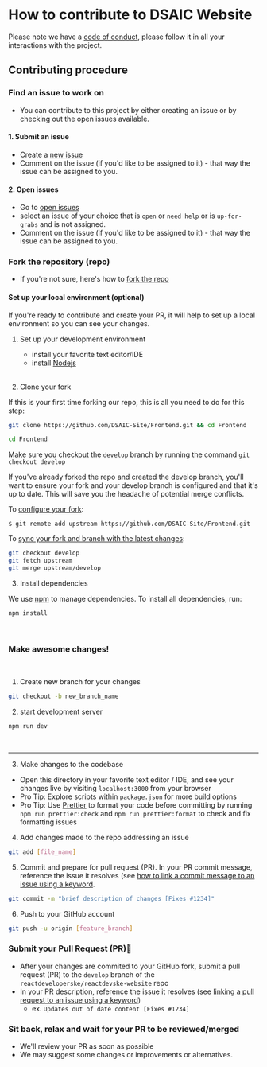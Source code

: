 # How to contribute to DSAIC Website

Please note we have a [code of conduct](https://github.com/DSAIC-Site/Frontend/blob/main/README.md), please follow it in all your interactions with the project.

## Contributing procedure

### Find an issue to work on

- You can contribute to this project by either creating an issue or by checking out the open issues available.

#### 1. Submit an issue

- Create a [new issue](https://github.com/DSAIC-Site/Frontend/issues)
- Comment on the issue (if you'd like to be assigned to it) - that way the issue can be assigned to you.

#### 2. Open issues

- Go to [open issues](https://github.com/DSAIC-Site/Frontend/issues)
- select an issue of your choice that is `open` or `need help` or is `up-for-grabs` and is not assigned.
- Comment on the issue (if you'd like to be assigned to it) - that way the issue can be assigned to you.

### Fork the repository (repo)

- If you're not sure, here's how to [fork the repo](https://help.github.com/en/articles/fork-a-repo)

#### Set up your local environment (optional)

If you're ready to contribute and create your PR, it will help to set up a local environment so you can see your changes.

1. Set up your development environment

   - install your favorite text editor/IDE
   - install [Nodejs](nodejs.org)

   <br>

2. Clone your fork

If this is your first time forking our repo, this is all you need to do for this step:

```bash
git clone https://github.com/DSAIC-Site/Frontend.git && cd Frontend
```

```bash
cd Frontend
```

Make sure you checkout the `develop` branch by running the command `git checkout develop`

If you've already forked the repo and created the develop branch, you'll want to ensure your fork and your develop branch is configured and that it's up to date. This will save you the headache of potential merge conflicts.

To [configure your fork](https://docs.github.com/en/github/collaborating-with-issues-and-pull-requests/configuring-a-remote-for-a-fork):

```
$ git remote add upstream https://github.com/DSAIC-Site/Frontend.git
```

To [sync your fork and branch with the latest changes](https://docs.github.com/en/github/collaborating-with-issues-and-pull-requests/syncing-a-fork):

```bash
git checkout develop
git fetch upstream
git merge upstream/develop
```

3. Install dependencies

We use [npm](https://www.npmjs.com/) to manage dependencies. To install all dependencies, run:

```bash
npm install
```

<br>

### Make awesome changes!

<br>

1. Create new branch for your changes

```bash
git checkout -b new_branch_name
```

2. start development server

```bash
npm run dev
```

<br>

---

3. Make changes to the codebase

- Open this directory in your favorite text editor / IDE, and see your changes live by visiting `localhost:3000` from your browser
- Pro Tip: Explore scripts within `package.json` for more build options
- Pro Tip: Use [Prettier](https://prettier.io/) to format your code before committing by running `npm run prettier:check` and `npm run prettier:format` to check and fix formatting issues

4. Add changes made to the repo addressing an issue

```bash
git add [file_name]
```

5. Commit and prepare for pull request (PR). In your PR commit message, reference the issue it resolves (see [how to link a commit message to an issue using a keyword](https://docs.github.com/en/free-pro-team@latest/github/managing-your-work-on-github/linking-a-pull-request-to-an-issue#linking-a-pull-request-to-an-issue-using-a-keyword).

```bash
git commit -m "brief description of changes [Fixes #1234]"
```

6. Push to your GitHub account

```bash
git push -u origin [feature_branch]
```

### Submit your Pull Request (PR)🚀

- After your changes are commited to your GitHub fork, submit a pull request (PR) to the `develop` branch of the `reactdeveloperske/reactdevske-website` repo
- In your PR description, reference the issue it resolves (see [linking a pull request to an issue using a keyword](https://docs.github.com/en/free-pro-team@latest/github/managing-your-work-on-github/linking-a-pull-request-to-an-issue#linking-a-pull-request-to-an-issue-using-a-keyword))
  - ex. `Updates out of date content [Fixes #1234]`

### Sit back, relax and wait for your PR to be reviewed/merged

- We'll review your PR as soon as possible
- We may suggest some changes or improvements or alternatives.
